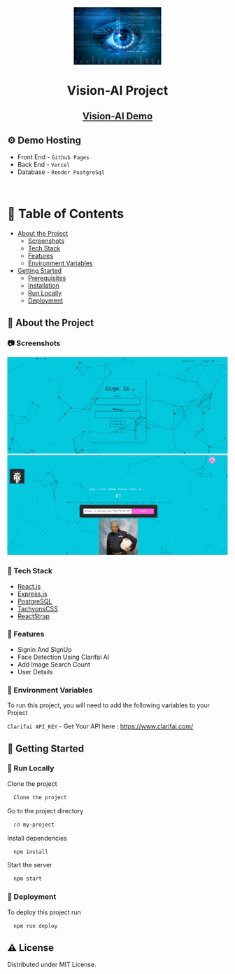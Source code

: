 <div align="center">

  <img src="./assets/vision.PNG" alt="logo" width="200" height="auto" />
  <h1>Vision-AI Project</h1>
   
   <h2>
    <a href="https://ajaykumar-here.github.io/Vision-AI/">Vision-AI Demo</a>
   </h2>
</div> 

<!-- Hosting -->

 ## :gear: Demo Hosting


 - Front End  - `Github Pages`
 - Back End -  `Vercel`
 - Database - `Render PostgreSql`
 
 <br />


<!-- Table of Contents -->
# :notebook_with_decorative_cover: Table of Contents

- [About the Project](#star2-about-the-project)
  * [Screenshots](#camera-screenshots)
  * [Tech Stack](#space_invader-tech-stack)
  * [Features](#dart-features)
  * [Environment Variables](#key-environment-variables)
- [Getting Started](#toolbox-getting-started)
  * [Prerequisites](#bangbang-prerequisites)
  * [Installation](#gear-installation)
  * [Run Locally](#running-run-locally)
  * [Deployment](#triangular_flag_on_post-deployment)


<!-- About the Project -->
## :star2: About the Project


<!-- Screenshots -->
### :camera: Screenshots

<div align="center"> 
  <img src="./assets/ps1.PNG" alt="screenshot" />
</div>
<div align="center"> 
  <img src="./assets/ps3.PNG" alt="screenshot" />
</div>


<!-- TechStack -->
### :space_invader: Tech Stack

  <ul>
    <li><a href="https://reactjs.org/">React.js</a></li>
    <li><a href="https://expressjs.com/">Express.js</a></li>
    <li><a href="https://www.postgresql.org/">PostgreSQL</a></li>
    <li><a href="https://tachyons.io/">TachyonsCSS</a></li>
    <li><a href="https://reactstrap.github.io/?path=/story/home-installation--page">ReactStrap</a></li>
  </ul>
    


<!-- Features -->
### :dart: Features

- Signin And SignUp
- Face Detection Using Clarifai AI
- Add Image Search Count
- User Details



<!-- Env Variables -->
### :key: Environment Variables

To run this project, you will need to add the following variables to your Project

`Clarifai API_KEY` - Get Your API here : https://www.clarifai.com/


<!-- Getting Started -->
## 	:toolbox: Getting Started

<!-- Run Locally -->
### :running: Run Locally

Clone the project

```bash
  Clone the project
```

Go to the project directory

```bash
  cd my-project
```

Install dependencies

```bash
  npm install
```

Start the server

```bash
  npm start
```


<!-- Deployment -->
### :triangular_flag_on_post: Deployment

To deploy this project run

```bash
  npm run deploy
```


<!-- License -->
## :warning: License

Distributed under MIT License.


